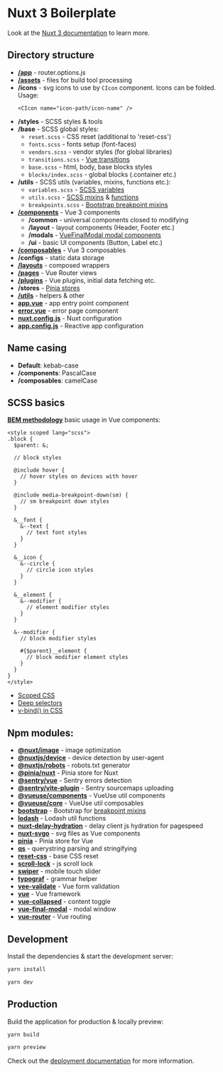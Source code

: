 # Nuxt 3 Boilerplate

Look at the [Nuxt 3 documentation](https://nuxt.com/docs/getting-started/introduction) to learn more.

## Directory structure

- **[/app](https://nuxt.com/docs/guide/going-further/custom-routing#using-approuteroptions)** - router.options.js
- **[/assets](https://nuxt.com/docs/guide/directory-structure/assets)** - files for build tool processing
- **/icons** - svg icons to use by `CIcon` component. Icons can be folded. Usage:
  ```vue
  <CIcon name="icon-path/icon-name" />
  ```
- **/styles** - SCSS styles & tools
- **/base** - SCSS global styles:
  - `reset.scss` - CSS reset (additional to 'reset-css')
  - `fonts.scss` - fonts setup (font-faces)
  - `vendors.scss` - vendor styles (for global libraries)
  - `transitions.scss` - [Vue transitions](https://vuejs.org/guide/built-ins/transition)
  - `base.scss` - html, body, base blocks styles
  - `blocks/index.scss` - global blocks (.container etc.)
- **/utils** - SCSS utils (variables, mixins, functions etc.):
  - `variables.scss` - [SCSS variables](https://sass-lang.com/documentation/variables/)
  - `utils.scss` - [SCSS mixins](https://sass-lang.com/documentation/at-rules/mixin/) & [functions](https://sass-lang.com/documentation/at-rules/function/)
  - `breakpoints.scss` - [Bootstrap breakpoint mixins](https://getbootstrap.com/docs/5.3/layout/breakpoints/)
- **[/components](https://nuxt.com/docs/guide/directory-structure/components)** - Vue 3 components
  - **/common** - universal components closed to modifying
  - **/layout** - layout components (Header, Footer etc.)
  - **/modals** - [VueFinalModal modal components](https://vue-final-modal.org/api/components/vue-final-modal)
  - **/ui** - basic UI components (Button, Label etc.)
- **[/composables](https://nuxt.com/docs/guide/directory-structure/composables)** - Vue 3 composables
- **/configs** - static data storage
- **[/layouts](https://nuxt.com/docs/guide/directory-structure/layouts)** - composed wrappers
- **[/pages](https://nuxt.com/docs/guide/directory-structure/pages)** - Vue Router views
- **[/plugins](https://nuxt.com/docs/guide/directory-structure/plugins)** - Vue plugins, initial data fetching etc.
- **/stores** - [Pinia stores](https://pinia.vuejs.org/ssr/nuxt.html)
- **[/utils](https://nuxt.com/docs/guide/directory-structure/utils)** - helpers & other
- **[app.vue](https://nuxt.com/docs/guide/directory-structure/app)** - app entry point component
- **[error.vue](https://nuxt.com/docs/guide/directory-structure/error)** - error page component
- **[nuxt.config.js](https://nuxt.com/docs/api/nuxt-config)** - Nuxt configuration
- **[app.config.js](https://nuxt.com/docs/guide/directory-structure/app-config)** - Reactive app configuration

## Name casing

- **Default**: kebab-case
- **/components**: PascalCase
- **/composables**: camelCase

## SCSS basics

**[BEM methodology](https://ru.bem.info/methodology/css/)** basic usage in Vue components:

```vue
<style scoped lang="scss">
.block {
  $parent: &;
  
  // block styles
  
  @include hover {
    // hover styles on devices with hover
  }
  
  @include media-breakpoint-down(sm) {
    // sm breakpoint down styles
  }
  
  &__font {
    &--text {
      // text font styles
    }
  }
  
  &__icon {
    &--circle {
      // circle icon styles
    }
  }
  
  &__element {
    &--modifier {
      // element modifier styles
    }
  }
  
  &--modifier {
    // block modifier styles
    
    #{$parent}__element {
      // block modifier element styles
    }
  }
}
</style>
```

- [Scoped CSS](https://vuejs.org/api/sfc-css-features.html#scoped-css)
- [Deep selectors](https://vuejs.org/api/sfc-css-features.html#deep-selectors)
- [v-bind() in CSS](https://vuejs.org/api/sfc-css-features.html#v-bind-in-css)

## Npm modules:

- **[@nuxt/image](https://image.nuxt.com/)** - image optimization
- **[@nuxtjs/device](https://github.com/nuxt-modules/device)** - device detection by user-agent
- **[@nuxtjs/robots](https://github.com/nuxt-modules/robots)** - robots.txt generator
- **[@pinia/nuxt](https://pinia.vuejs.org/ssr/nuxt.html)** - Pinia store for Nuxt
- **[@sentry/vue](https://docs.sentry.io/platforms/javascript/guides/vue/)** - Sentry errors detection
- **[@sentry/vite-plugin](https://docs.sentry.io/platforms/javascript/guides/vue/sourcemaps/uploading/vite/)** - Sentry sourcemaps uploading
- **[@vueuse/components](https://vueuse.org/guide/components)** - VueUse util components
- **[@vueuse/core](https://vueuse.org/)** - VueUse util composables
- **[bootstrap](https://getbootstrap.com/)** - Bootstrap for [breakpoint mixins](https://getbootstrap.com/docs/5.3/layout/breakpoints/)
- **[lodash](https://lodash.com/)** - Lodash util functions
- **[nuxt-delay-hydration](https://github.com/harlan-zw/nuxt-delay-hydration)** - delay client js hydration for pagespeed
- **[nuxt-svgo](https://nuxt.com/modules/nuxt-svgo)** - svg files as Vue components
- **[pinia](https://pinia.vuejs.org/)** - Pinia store for Vue
- **[qs](https://github.com/ljharb/qs)** - querystring parsing and stringifying
- **[reset-css](https://github.com/shannonmoeller/reset-css)** - base CSS reset
- **[scroll-lock](https://github.com/FL3NKEY/scroll-lock)** - js scroll lock
- **[swiper](https://swiperjs.com/)** - mobile touch slider
- **[typograf](https://github.com/typograf/typograf)** - grammar helper
- **[vee-validate](https://vee-validate.logaretm.com/v4/)** - Vue form validation
- **[vue](https://vuejs.org/)** - Vue framework
- **[vue-collapsed](https://github.com/smastrom/vue-collapsed)** - content toggle
- **[vue-final-modal](https://vue-final-modal.org/)** - modal window
- **[vue-router](https://router.vuejs.org/)** - Vue routing

## Development

Install the dependencies & start the development server:

```bash
yarn install
```

```bash
yarn dev
```

## Production

Build the application for production & locally preview:

```bash
yarn build
```

```bash
yarn preview
```

Check out the [deployment documentation](https://nuxt.com/docs/getting-started/deployment) for more information.
